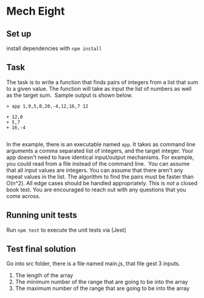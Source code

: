 # Mech Eight

## Set up

install dependencies with `npm install`

## Task

The task is to write a function that finds pairs of integers from a list that sum to a given value. The function will take as input the list of numbers as well as the target sum.
​
Sample output is shown below.
```
> app 1,9,5,0,20,-4,12,16,7 12
​
+ 12,0
+ 5,7
+ 16,-4
​
```
In the example, there is an executable named `app`. It takes as command line arguments a comma separated list of integers, and the target integer. Your app doesn't need to have identical input/output mechanisms. For example, you could read from a file instead of the command line.
​
You can assume that all input values are integers. You can assume that there aren't any repeat values in the list. The algorithm to find the pairs must be faster than O(n^2). All edge cases should be handled appropriately. This is _not_ a closed book test. You are encouraged to reach out with any questions that you come across.
## Running unit tests

Run `npm test` to execute the unit tests via [Jest]

## Test final solution

Go into src folder, there is a file named main.js, that file gest 3 inputs. 
1. The length of the array 
2. The minimum number of the range that are going to be into the array
3. The maximum number of the range that are going to be into the array


